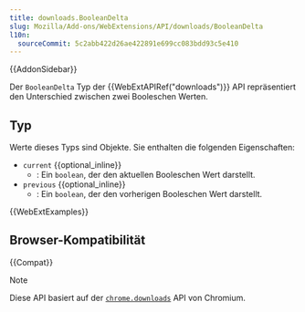 ```yaml
---
title: downloads.BooleanDelta
slug: Mozilla/Add-ons/WebExtensions/API/downloads/BooleanDelta
l10n:
  sourceCommit: 5c2abb422d26ae422891e699cc083bdd93c5e410
---
```


{{AddonSidebar}}

Der `BooleanDelta` Typ der {{WebExtAPIRef("downloads")}} API repräsentiert den Unterschied zwischen zwei Booleschen Werten.

## Typ

Werte dieses Typs sind Objekte. Sie enthalten die folgenden Eigenschaften:

- `current` {{optional_inline}}
  - : Ein `boolean`, der den aktuellen Booleschen Wert darstellt.
- `previous` {{optional_inline}}
  - : Ein `boolean`, der den vorherigen Booleschen Wert darstellt.

{{WebExtExamples}}

## Browser-Kompatibilität

{{Compat}}

> [!NOTE]
> Diese API basiert auf der [`chrome.downloads`](https://developer.chrome.com/docs/extensions/reference/api/downloads#type-BooleanDelta) API von Chromium.
